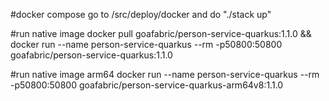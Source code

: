 #docker compose
go to /src/deploy/docker and do "./stack up"

#run native image
docker pull goafabric/person-service-quarkus:1.1.0 && docker run --name person-service-quarkus --rm -p50800:50800 goafabric/person-service-quarkus:1.1.0

#run native image arm64
docker run --name person-service-quarkus --rm -p50800:50800 goafabric/person-service-quarkus-arm64v8:1.1.0


